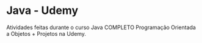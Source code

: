 # Java - Udemy
Atividades feitas durante o curso Java COMPLETO Programação Orientada a Objetos + Projetos na Udemy.
